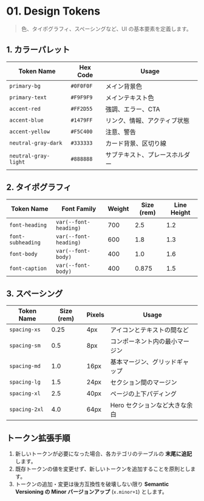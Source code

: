 # 01. Design Tokens

> 色、タイポグラフィ、スペーシングなど、UI の基本要素を定義します。

## 1. カラーパレット

| Token Name          | Hex Code    | Usage                                  |
| ------------------- | ----------- | -------------------------------------- |
| `primary-bg`        | `#0F0F0F`   | メイン背景色                           |
| `primary-text`      | `#F9F9F9`   | メインテキスト色                       |
| `accent-red`        | `#FF2D55`   | 強調、エラー、CTA                      |
| `accent-blue`       | `#1479FF`   | リンク、情報、アクティブ状態           |
| `accent-yellow`     | `#F5C400`   | 注意、警告                             |
| `neutral-gray-dark` | `#333333`   | カード背景、区切り線                   |
| `neutral-gray-light`| `#888888`   | サブテキスト、プレースホルダー         |

## 2. タイポグラフィ

| Token Name         | Font Family         | Weight | Size (rem) | Line Height |
| ------------------ | ------------------- | ------ | ---------- | ----------- |
| `font-heading`     | `var(--font-heading)` | 700    | 2.5        | 1.2         |
| `font-subheading`  | `var(--font-heading)` | 600    | 1.8        | 1.3         |
| `font-body`        | `var(--font-body)`    | 400    | 1.0        | 1.6         |
| `font-caption`     | `var(--font-body)`    | 400    | 0.875      | 1.5         |

## 3. スペーシング

| Token Name | Size (rem) | Pixels | Usage                                 |
| ---------- | ---------- | ------ | ------------------------------------- |
| `spacing-xs` | 0.25       | 4px    | アイコンとテキストの間など            |
| `spacing-sm` | 0.5        | 8px    | コンポーネント内の最小マージン        |
| `spacing-md` | 1.0        | 16px   | 基本マージン、グリッドギャップ        |
| `spacing-lg` | 1.5        | 24px   | セクション間のマージン                |
| `spacing-xl` | 2.5        | 40px   | ページの上下パディング                |
| `spacing-2xl`| 4.0        | 64px   | Hero セクションなど大きな余白         |

## トークン拡張手順

1.  新しいトークンが必要になった場合、各カテゴリのテーブルの **末尾に追記** します。
2.  既存トークンの値を変更せず、新しいトークンを追加することを原則とします。
3.  トークンの追加・変更は後方互換性を破壊しない限り **Semantic Versioning の Minor バージョンアップ** (`x.minor+1`) とします。 